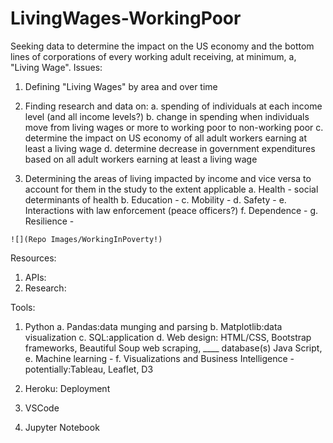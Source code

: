 # LivingWages-WorkingPoor
Seeking data to determine the impact on the US economy and the bottom lines of corporations of every working adult receiving, at minimum, a, "Living Wage".
Issues: 
  1. Defining "Living Wages" by area and over time
  2. Finding research and data on: 
    a. spending of individuals at each income level (and all income levels?)
    b. change in spending when individuals move from living wages or more to working poor to non-working poor
    c. determine the impact on US economy of all adult workers earning at least a living wage 
    d. determine decrease in government expenditures based on all adult workers earning at least a living wage
    
    
  3. Determining the areas of living impacted by income and vice versa to account for them in the study to the extent applicable
    a. Health - social determinants of health
    b. Education - 
    c. Mobility - 
    d. Safety - 
    e. Interactions with law enforcement (peace officers?)
    f. Dependence - 
    g. Resilience - 
    
    ![](Repo Images/WorkingInPoverty!)
    
Resources:
  1. APIs:
  2. Research:


Tools:
  1. Python
    a. Pandas:data munging and parsing
    b. Matplotlib:data visualization
    c. SQL:application
    d. Web design: HTML/CSS, Bootstrap frameworks, Beautiful Soup web scraping, ____ database(s) Java Script,
    e. Machine learning - 
    f. Visualizations and Business Intelligence - potentially:Tableau, Leaflet, D3
    
  2. Heroku: Deployment
  3. VSCode
  4. Jupyter Notebook
    

